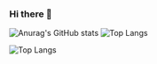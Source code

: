 ### Hi there 👋

![Anurag's GitHub stats](https://github-readme-stats.vercel.app/api?username=hrmcngs&show_icons=true&theme=dark)
![Top Langs](https://github-readme-stats.vercel.app/api/pin?username=hrmcngs&repo=github-readme-stats&title_color=fff&icon_color=f9f9f9&text_color=9f9f9f&bg_color=151515)

![Top Langs](https://github-readme-stats.vercel.app/api/top-langs/?username=hrmcngs&layout=compact)
